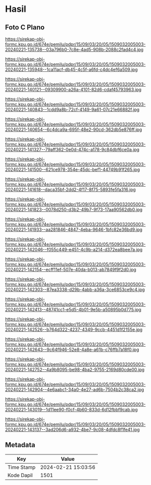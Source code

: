 # Hasil

## Foto C Plano

https://sirekap-obj-formc.kpu.go.id/674e/pemilu/pdpr/15/09/03/20/05/1509032005003-20240221-135738--03a796b0-7c8e-4ad5-908b-2088c2fad4c4.jpg

https://sirekap-obj-formc.kpu.go.id/674e/pemilu/pdpr/15/09/03/20/05/1509032005003-20240221-135948--1ca11acf-db45-4c5f-a6fd-c4dc4ef6a509.jpg

https://sirekap-obj-formc.kpu.go.id/674e/pemilu/pdpr/15/09/03/20/05/1509032005003-20240221-140121--09309900-a26a-4101-82d6-cdaf45793963.jpg

https://sirekap-obj-formc.kpu.go.id/674e/pemilu/pdpr/15/09/03/20/05/1509032005003-20240221-140843--1cdd9a8b-72cf-4149-9a61-07c21e66882f.jpg

https://sirekap-obj-formc.kpu.go.id/674e/pemilu/pdpr/15/09/03/20/05/1509032005003-20240221-140654--6c4dca9a-695f-48e2-90cd-362db5e876ff.jpg

https://sirekap-obj-formc.kpu.go.id/674e/pemilu/pdpr/15/09/03/20/05/1509032005003-20240221-141327--79aff362-0e0d-474c-a178-9c84dbf6ce0a.jpg

https://sirekap-obj-formc.kpu.go.id/674e/pemilu/pdpr/15/09/03/20/05/1509032005003-20240221-141500--621ce978-354e-45dc-bef1-44749b91f265.jpg

https://sirekap-obj-formc.kpu.go.id/674e/pemilu/pdpr/15/09/03/20/05/1509032005003-20240221-141618--daca35bf-2dd2-4f17-8f75-5893fe5fa316.jpg

https://sirekap-obj-formc.kpu.go.id/674e/pemilu/pdpr/15/09/03/20/05/1509032005003-20240221-141823--0078d250-d3b2-49b7-9f73-17aa90562db0.jpg

https://sirekap-obj-formc.kpu.go.id/674e/pemilu/pdpr/15/09/03/20/05/1509032005003-20240221-141933--aa281846-4847-4eba-9646-1bfc82e36bd9.jpg

https://sirekap-obj-formc.kpu.go.id/674e/pemilu/pdpr/15/09/03/20/05/1509032005003-20240221-142046--f055c449-e451-4c9b-a214-d372ea8bee7a.jpg

https://sirekap-obj-formc.kpu.go.id/674e/pemilu/pdpr/15/09/03/20/05/1509032005003-20240221-142154--ecff11ef-507e-40da-b013-ab7849f9f2d0.jpg

https://sirekap-obj-formc.kpu.go.id/674e/pemilu/pdpr/15/09/03/20/05/1509032005003-20240221-142303--87ea3338-d29b-4abb-a36a-3ce6853ce9c4.jpg

https://sirekap-obj-formc.kpu.go.id/674e/pemilu/pdpr/15/09/03/20/05/1509032005003-20240221-142413--48741cc1-e5d5-4b01-9e5b-a50895b0d775.jpg

https://sirekap-obj-formc.kpu.go.id/674e/pemilu/pdpr/15/09/03/20/05/1509032005003-20240221-142526--b764d322-4237-4349-9ccb-4451d1f2155e.jpg

https://sirekap-obj-formc.kpu.go.id/674e/pemilu/pdpr/15/09/03/20/05/1509032005003-20240221-142643--9c64f946-52e8-4a8e-a61b-c76ffb7a18f0.jpg

https://sirekap-obj-formc.kpu.go.id/674e/pemilu/pdpr/15/09/03/20/05/1509032005003-20240221-142752--4a9b8095-be98-4ba2-9755-2169d80cde00.jpg

https://sirekap-obj-formc.kpu.go.id/674e/pemilu/pdpr/15/09/03/20/05/1509032005003-20240221-142904--4e6aabc1-34a0-4e27-ad6b-7504b2c38ca2.jpg

https://sirekap-obj-formc.kpu.go.id/674e/pemilu/pdpr/15/09/03/20/05/1509032005003-20240221-143019--1d11ee90-f0cf-4b60-833d-6d12fbbf9cab.jpg

https://sirekap-obj-formc.kpu.go.id/674e/pemilu/pdpr/15/09/03/20/05/1509032005003-20240221-143137--3ad206d6-a932-4be7-9c08-4dfdc8f1fe41.jpg


## Metadata

| Key        | Value               |
| ---------- | ------------------- |
| Time Stamp | 2024-02-21 15:03:56 |
| Kode Dapil | 1501                |



